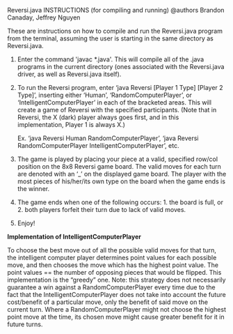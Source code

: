 Reversi.java INSTRUCTIONS (for compiling and running)	@authors Brandon Canaday, Jeffrey Nguyen

These are instructions on how to compile and run the Reversi.java program from the terminal, assuming
the user is starting in the same directory as Reversi.java.

1) Enter the command 'javac *.java'. This will compile all of the .java programs in the current directory (ones associated with the Reversi.java driver,
   as well as Reversi.java itself).

2) To run the Reversi program, enter ‘java Reversi [Player 1 Type] [Player 2 Type]’, inserting either ‘Human’, ‘RandomComputerPlayer’,
   or ‘IntelligentComputerPlayer’ in each of the bracketed areas. This will create a game of Reversi with the specified participants.
   (Note that in Reversi, the X (dark) player always goes first, and in this implementation, Player 1 is always X.)

   Ex. ‘java Reversi Human RandomComputerPlayer’, ‘java Reversi RandomComputerPlayer IntelligentComputerPlayer’, etc.

3) The game is played by placing your piece at a valid, specified row/col position on the 8x8 Reversi game board. The valid moves for each 
   turn are denoted with an ‘_’ on the displayed game board. The player with the most pieces of his/her/its own type on the board when the game
   ends is the winner. 

4) The game ends when one of the following occurs: 1. the board is full, or 2. both players forfeit their turn due to lack of valid moves.

5) Enjoy!


**Implementation of IntelligentComputerPlayer**

To choose the best move out of all the possible valid moves for that turn, the intelligent computer player determines point values 
for each possible move, and then chooses the move which has the highest point value. The point values == the number of opposing pieces that
would be flipped. This implementation is the “greedy” one. Note: this strategy does not necessarily guarantee a win against a RandomComputerPlayer
every time due to the fact that the IntelligentComputerPlayer does not take into account the future cost/benefit of a particular move, only the 
benefit of said move on the current turn. Where a RandomComputerPlayer might not choose the highest point move at the time, its chosen move might
cause greater benefit for it in future turns.